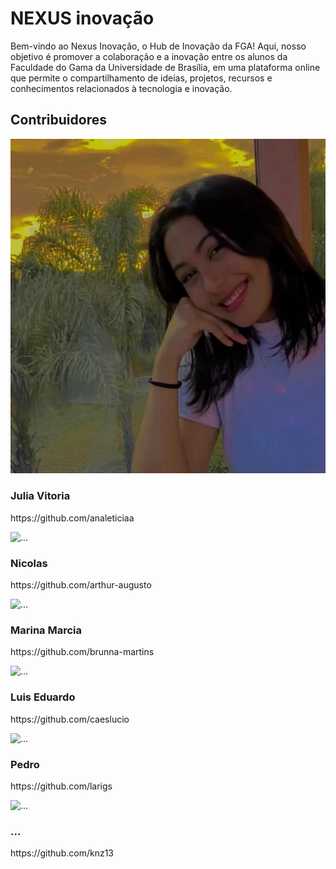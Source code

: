 <div class="body">
    <h1 class="title">NEXUS inovação</h1>
    <p> Bem-vindo ao Nexus Inovação, o Hub de Inovação da FGA! Aqui, nosso objetivo é promover a colaboração e a inovação entre os alunos da Faculdade do Gama da Universidade de Brasília, em uma plataforma online que permite o compartilhamento de ideias, projetos, recursos e conhecimentos relacionados à tecnologia e inovação.  </p>

<h2 class="title">Contribuidores</h1>

<div class="wrapper">
    <div class="image1">
        <img src="img/foto1.jpeg" alt="..." class="img-time">
    </div>
    <div class="text1">
        <h3 class="title1">Julia Vitoria</h1>
        <p>https://github.com/analeticiaa</p>
    </div>
    <div class="image2">
        <img src="img/equipe/arthur.jpg" alt="..." class="img-time">
    </div>
    <div class="text2">
        <h3 class="title1">Nicolas</h1>
        <p>https://github.com/arthur-augusto</p>
    </div>
    <div class="image1">
        <img src="img/equipe/brunna.jpg" alt="..." class="img-time">
    </div>
    <div class="text1">
        <h3 class="title1">Marina Marcia</h1>
        <p>https://github.com/brunna-martins</p>
    </div>
    <div class="image2">
        <img src="img/equipe/caetano.jpg" alt="..." class="img-time">
    </div>
    <div class="text2">
        <h3 class="title1">Luis Eduardo</h1>
        <p>https://github.com/caeslucio</p>
    </div>
    <div class="image1">
        <img src="img/equipe/larissa.jpg" alt="..." class="img-time">
    </div>
    <div class="text1">
        <h3 class="title1">Pedro</h1>
        <p>https://github.com/larigs</p>
    </div>
    <div class="image2">
        <img src="img/equipe/otavio.jpg" alt="..." class="img-time">
    </div>
    <div class="text2">
        <h3 class="title1">...</h1>
        <p>https://github.com/knz13</p>
    </div>
</div>
</div>